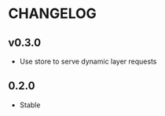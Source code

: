 CHANGELOG
=========

v0.3.0
------
* Use store to serve dynamic layer requests

0.2.0
-----
* Stable
